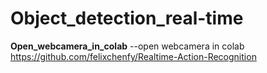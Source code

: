 # Object_detection_real-time
**Open_webcamera_in_colab** --open webcamera in colab
https://github.com/felixchenfy/Realtime-Action-Recognition
